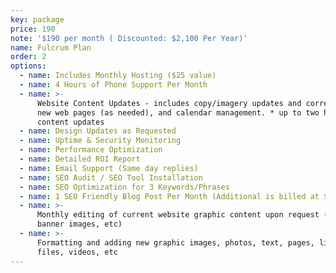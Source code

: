 ```yaml
---
key: package
price: 190
note: '$190 per month ( Discounted: $2,100 Per Year)'
name: Fulcrum Plan
order: 2
options:
  - name: Includes Monthly Hosting ($25 value)
  - name: 4 Hours of Phone Support Per Month
  - name: >-
      Website Content Updates - includes copy/imagery updates and corrections,
      new web pages (as needed), and calendar management. * up to two hours of
      content updates
  - name: Design Updates as Requested
  - name: Uptime & Security Monitoring
  - name: Performance Optimization
  - name: Detailed ROI Report
  - name: Email Support (Same day replies)
  - name: SEO Audit / SEO Tool Installation
  - name: SEO Optimization for 3 Keywords/Phrases
  - name: 1 SEO Friendly Blog Post Per Month (Additional is billed at $50 per post)
  - name: >-
      Monthly editing of current website graphic content upon request (home
      banner images, etc)
  - name: >-
      Formatting and adding new graphic images, photos, text, pages, links,
      files, videos, etc
---
```


